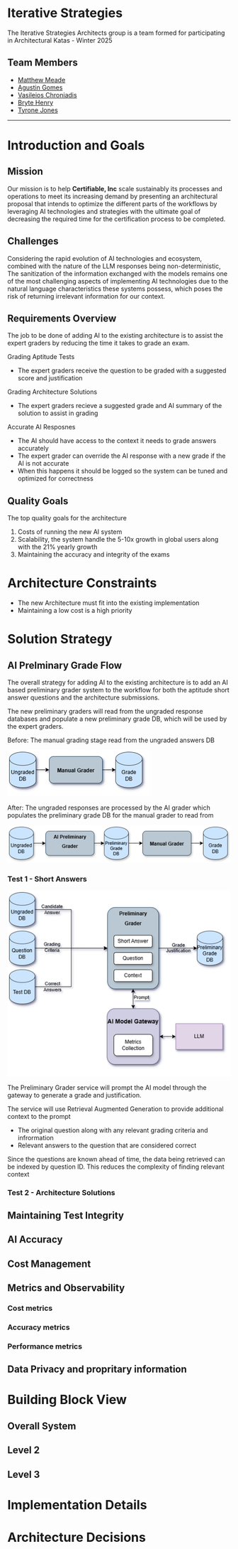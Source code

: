 # Iterative Strategies

The Iterative Strategies Architects group is a team formed for participating in Architectural Katas - Winter 2025


## Team Members

- [Matthew Meade](https://www.linkedin.com/in/matthewmeade/)
- [Agustin Gomes](https://www.linkedin.com/in/agustingomes)
- [Vasileios Chroniadis](https://www.linkedin.com/in/chronvas/)
- [Bryte Henry](https://www.linkedin.com/in/bryte-h/)
- [Tyrone Jones](https://www.linkedin.com/in/tyronefjones/)


---

# Introduction and Goals

<!-- https://docs.arc42.org/section-1/ -->

## **Mission**

Our mission is to help **Certifiable, Inc** scale sustainably its processes and operations to meet its increasing demand by presenting an architectural proposal that intends to optimize the different parts of the workflows by leveraging AI technologies and strategies with the ultimate goal of decreasing the required time for the certification process to be completed.




## **Challenges**

Considering the rapid evolution of AI technologies and ecosystem, combined with the nature of the LLM responses being non-deterministic, The sanitization of the information exchanged with the models remains one of the most challenging aspects of implementing AI technologies due to the natural language characteristics these systems possess, which poses the risk of returning irrelevant information for our context.


## Requirements Overview
<!-- 
    - Short description of the functional requirements
    - From the point of view of the end users
    - Short text description, possibly in a table. 
    - Link to more detailed requirements documentation

    Examples
    - https://docs.arc42.org/examples/overview-example-htmlsc-1/
    - https://docs.arc42.org/examples/overview-example-3/

 -->

The job to be done of adding AI to the existing architecture is to assist the expert graders by reducing the time it takes to grade an exam.

Grading Aptitude Tests
- The expert graders receive the question to be graded with a suggested score and justification

Grading Architecture Solutions
- The expert graders recieve a suggested grade and AI summary of the solution to assist in grading

Accurate AI Resposnes
- The AI should have access to the context it needs to grade answers accurately
- The expert grader can override the AI response with a new grade if the AI is not accurate
- When this happens it should be logged so the system can be tuned and optimized for correctness


## Quality Goals
<!-- 
    - Top 3-5 quality goals for the architecture in a table
    - Note: Goals for the artecture itself, not the product
    - For example reliability, security, sustainability

    Example
    - https://docs.arc42.org/examples/quality-tpu-1/
-->
The top quality goals for the architecture

1. Costs of running the new AI system
2. Scalability, the system handle the 5-10x growth in global users along with the 21% yearly growth
3. Maintaining the accuracy and integrity of the exams



# Architecture Constraints
<!-- 
    https://docs.arc42.org/section-2/ 

    - Any requirement that constrains the design and implementation, a simple list

    Example: 
    - https://docs.arc42.org/examples/constraints-1/
-->

- The new Architecture must fit into the existing implementation
- Maintaining a low cost is a high priority


# Solution Strategy
<!-- 
    https://docs.arc42.org/section-4/ 
    
    - The fundamental decisions and soultion strategies that shape the system's architecture
    - Technology Decisions, design or architectural pattern, how to achieve quality goals, revelant org decisions and processes
    - How we are addressing quality concertns (cost, saftey, etc)
    
    Examples
    - https://docs.arc42.org/examples/solution-strategy-htmlsc-1/
    - https://docs.arc42.org/examples/solution-strategy-mama-2/

-->

<!-- High level overview of the solution, breaking the architecture itself down in the building blocks section -->

## AI Prelminary Grade Flow

The overall strategy for adding AI to the existing architecture is to add an AI based preliminary grader system to the workflow for both the aptitude short answer questions and the architecture submissions. 

The new preliminary graders will read from the ungraded response databases and populate a new preliminary grade DB, which will be used by the expert graders.

Before: The manual grading stage read from the ungraded answers DB

![](./images//Before-Preliminary%20Grader%20flow.png)

After: The ungraded responses are processed by the AI grader which populates the preliminary grade DB for the manual grader to read from

![](./images/After-Preliminary%20Grader%20flow.png)


### Test 1 - Short Answers
<!-- TODO: Simple RAG. Adding the question, answer, grading criteria, etc. to the prompt -->
<!-- Since we know what material is for which question we can retrieve context by the question number without needing complex intent analysis -->
![](./images/Test%201%20Architecture.png)

The Preliminary Grader service will prompt the AI model through the gateway to generate a grade and justification.

The service will use Retrieval Augmented Generation to provide additional context to the prompt
- The original question along with any relevant grading criteria and infrormation
- Relevant answers to the question that are considered correct

Since the questions are known ahead of time, the data being retrieved can be indexed by question ID. This reduces the complexity 
of finding relevant context


### Test 2 - Architecture Solutions
<!-- TODO:  -->

## Maintaining Test Integrity
<!-- TODO: Talk about how humans have the final say in grading -->


## AI Accuracy
<!-- TODO: How we will get feedback from expert graders to improve the AI -->
<!-- Comparing the AI's grade with the expert grader's final grade -->

## Cost Management
<!-- TODO -->

## Metrics and Observability
<!-- TODO: The prompt orchestrator can include a component to track metrics -->

### Cost metrics

### Accuracy metrics

### Performance metrics


## Data Privacy and propritary information
<!-- TODO: Talk about how we will host our own models so we don't send data to third parties -->

# Building Block View
<!-- TODO: This is where we break down the architecture itself with detailed diagrams and descriptions -->
<!-- 
    https://docs.arc42.org/section-5/

    - The static decomposisition of the system as building blocks
    - Modules, components, interfaces, dependencies with relationships and associations
    - Hierarchial collection of diagrams and descriptions

    Levels
    - Level 1: white box description of the overall system together with black box descriptions of all contained building blocks.
    - Level 2: zooms into some building blocks of level 1
    - Level 3: zooms into some building blocks of level 2
    - ...
    - Level n: ...

    Examples:
    - (all levels) https://docs.arc42.org/examples/buildingblock-hsc/
    - (level 1) https://docs.arc42.org/examples/buildingblock-tpu-1/
    - (level 2) https://docs.arc42.org/examples/buildingblock-tpu-2/
-->

## Overall System 
<!-- 
    https://docs.arc42.org/section-5/#51-whitebox-overall-system

    - The decomposition of the overall system using the white box template
    - An overview diagram
    - A motivation for the decomposition
    - Black box descriptions of the building blocks. A list or a table

    Example
    - https://docs.arc42.org/examples/buildingblock-tpu-1/
-->


## Level 2
<!-- 
    - Specify the inner structure of some of the blocks from level 1
    - Please prefer relevance over completeness. Specify only important, surprising, risky, complex or volatile building blocks. 

    Example
    - https://docs.arc42.org/examples/buildingblock-tpu-2/
-->

## Level 3
<!-- 
    - Specify the inner structure of some of the blocks from level 2

-->


<!-- ## Level n ... Not sure how deep we need to go, I'd assume 3 is enough -->


# Implementation Details
<!-- 

    Note: This is called "Crosscutting Concepts" by arc42, but I didn't think that was a good title for the section

    https://docs.arc42.org/section-8/

    Principal regulations and solution ideas that are relevant in multiple parts of the system, such as:
    - Domain Models
    - Architectural patterns or design patterns
    - Rules for using specific technology
    - Implementation rules

    Suggested structure
    - Domain concepts
    - User Experience concepts (UX)
    - Safety and security concepts
    - Architecture and design patterns
    - “Under-the-hood” concepts
    - Development concepts
    - Operational concepts

    Examples:
    - Within a system, a common format for log-messages shall be established, combined with a common convention of choosing the appropriate log-destination. These decisions, along with implementation examples, could be described as “logging-concept”.
    - A system has numerous backend services, that communicate among each other based upon remote procedure calls or http-based REST. Calling services (“consumers”) always need to authenticate themselves to the called service (“provider”). For this authentication, a central common authorization service has to be used. The technical and organizational details such authentication could be described as “backend authentication concept”.
    - https://docs.arc42.org/examples/concept-htmlsc-1/
    - https://docs.arc42.org/examples/concept-htmlsc-2/
    - https://docs.arc42.org/examples/concept-tpu-1/
    - https://docs.arc42.org/examples/concept-tpu-2/
-->

<!-- TODO: Prompt / RAG frameworks -->

<!-- TODO: How we evaluate which model to use. Testing them against previous grades to determine how close the model is to the original expert grader  -->


# Architecture Decisions
<!-- 
    https://docs.arc42.org/section-9/

    - Important architecture decisions including rationailes. 
    - We can include links to ./ADRs here
    - Order by importants, date, or something else

    Examples:
    - https://docs.arc42.org/examples/decision-use-adrs/
    - https://docs.arc42.org/examples/decision-htmlsc/
    - https://docs.arc42.org/examples/decision-tpu-1/
-->